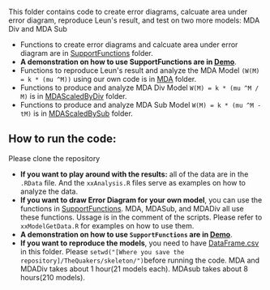 This folder contains code to create error diagrams, calcuate area under error diagram, reproduce Leun's result, and test on two more models: MDA Div and MDA Sub
* Functions to create error diagrams and calcuate area under error diagram are in [SupportFunctions](./SupportFunctions) folder.
* **A demonstration on how to use SupportFunctions are in [Demo](./Demo)**.
* Functions to reproduce Leun's result and analyze the MDA Model `(W(M) = k * (mu ^M))` using our own code is in [MDA](./MDA) folder.
* Functions to produce and analyze MDA Div Model `W(M) = k * (mu ^M / M)` is in [MDAScaledByDiv](./MDAScaledByDiv) folder.  
* Functions to produce and analyze MDA Sub Model `W(M) = k * (mu ^M - tM)` is in [MDAScaledBySub](./MDAScaledBySub) folder.


How to run the code:
--------------------
Please clone the repository
* **If you want to play around with the results:** all of the data are in the `.RData` file. And the `xxAnalysis.R` files serve as examples on how to analyze the data. 
* **If you want to draw Error Diagram for your own model**, you can use the functions in [SupportFunctions](./SupportFunctions). MDA, MDASub, and MDADiv all use these functions. Ussage is in the comment of the scripts. Please refer to `xxModelGetData.R` for examples on how to use them.
* **A demonstration on how to use `SupportFunctions` are in [Demo](./Demo)**.
* **If you want to reproduce the models**, you need to have [DataFrame.csv](https://www.dropbox.com/s/tzx4qqxhh9u9iz2/DataFrame.csv) in this folder. Please `setwd("[Where you save the repository]/TheQuakers/skeleton/")`before running the code. MDA and MDADiv takes about 1 hour(21 models each). MDAsub takes about 8 hours(210 models).  

